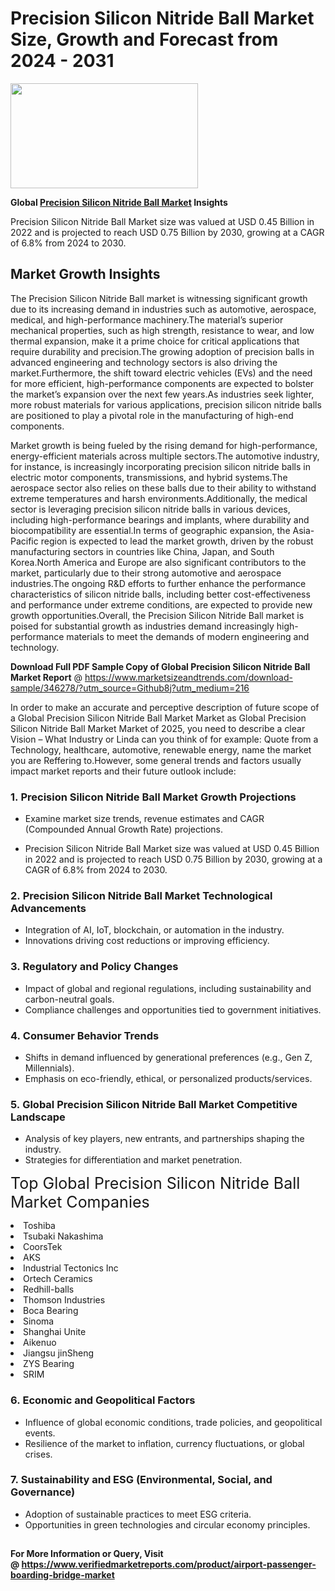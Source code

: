 <H1>Precision Silicon Nitride Ball Market Size, Growth and Forecast from 2024 - 2031</H1><img class="aligncenter size-medium wp-image-584254" src="https://thirdeyenews.in/wp-content/uploads/2024/09/Global-Market-Research-300x168.jpeg" alt="" width="300" height="168" /><p><strong>Global&nbsp;<a href="https://www.marketsizeandtrends.com/download-sample/346278/?utm_source=Github8j?utm_medium=216">Precision Silicon Nitride Ball Market</a> Insights</strong></p><p>Precision Silicon Nitride Ball Market size was valued at USD 0.45 Billion in 2022 and is projected to reach USD 0.75 Billion by 2030, growing at a CAGR of 6.8% from 2024 to 2030.</p><p><h2>Market Growth Insights</h2> <p>The Precision Silicon Nitride Ball market is witnessing significant growth due to its increasing demand in industries such as automotive, aerospace, medical, and high-performance machinery.The material’s superior mechanical properties, such as high strength, resistance to wear, and low thermal expansion, make it a prime choice for critical applications that require durability and precision.The growing adoption of precision balls in advanced engineering and technology sectors is also driving the market.Furthermore, the shift toward electric vehicles (EVs) and the need for more efficient, high-performance components are expected to bolster the market’s expansion over the next few years.As industries seek lighter, more robust materials for various applications, precision silicon nitride balls are positioned to play a pivotal role in the manufacturing of high-end components.</p> <p>Market growth is being fueled by the rising demand for high-performance, energy-efficient materials across multiple sectors.The automotive industry, for instance, is increasingly incorporating precision silicon nitride balls in electric motor components, transmissions, and hybrid systems.The aerospace sector also relies on these balls due to their ability to withstand extreme temperatures and harsh environments.Additionally, the medical sector is leveraging precision silicon nitride balls in various devices, including high-performance bearings and implants, where durability and biocompatibility are essential.In terms of geographic expansion, the Asia-Pacific region is expected to lead the market growth, driven by the robust manufacturing sectors in countries like China, Japan, and South Korea.North America and Europe are also significant contributors to the market, particularly due to their strong automotive and aerospace industries.The ongoing R&D efforts to further enhance the performance characteristics of silicon nitride balls, including better cost-effectiveness and performance under extreme conditions, are expected to provide new growth opportunities.Overall, the Precision Silicon Nitride Ball market is poised for substantial growth as industries demand increasingly high-performance materials to meet the demands of modern engineering and technology.</p> <p><span class=""><strong>Download Full PDF Sample Copy of Global Precision Silicon Nitride Ball Market Report</strong> @ <a href="https://www.marketsizeandtrends.com/download-sample/346278/?utm_source=Github8j?utm_medium=216" target="_blank">https://www.marketsizeandtrends.com/download-sample/346278/?utm_source=Github8j?utm_medium=216</a></span></p><p>In order to make an accurate and perceptive description of future scope of a Global&nbsp;Precision Silicon Nitride Ball Market Market as Global&nbsp;Precision Silicon Nitride Ball Market Market of 2025, you need to describe a clear Vision &ndash; What Industry or Linda can you think of for example: Quote from a Technology, healthcare, automotive, renewable energy, name the market you are Reffering to.However, some general trends and factors usually impact market reports and their future outlook include:</p><h3>1.&nbsp;<strong>Precision Silicon Nitride Ball Market Growth Projections</strong></h3><ul><li>Examine market size trends, revenue estimates and CAGR (Compounded Annual Growth Rate) projections.</li><li><p>Precision Silicon Nitride Ball Market size was valued at USD 0.45 Billion in 2022 and is projected to reach USD 0.75 Billion by 2030, growing at a CAGR of 6.8% from 2024 to 2030.</p></li></ul><h3>2.&nbsp;<strong>Precision Silicon Nitride Ball Market Technological Advancements</strong></h3><ul><li>Integration of AI, IoT, blockchain, or automation in the industry.</li><li>Innovations driving cost reductions or improving efficiency.</li></ul><h3>3.&nbsp;<strong>Regulatory and Policy Changes</strong></h3><ul><li>Impact of global and regional regulations, including sustainability and carbon-neutral goals.</li><li>Compliance challenges and opportunities tied to government initiatives.</li></ul><h3>4.&nbsp;<strong>Consumer Behavior Trends</strong></h3><ul><li>Shifts in demand influenced by generational preferences (e.g., Gen Z, Millennials).</li><li>Emphasis on eco-friendly, ethical, or personalized products/services.</li></ul><h3>5.&nbsp;<strong>Global Precision Silicon Nitride Ball Market Competitive Landscape</strong></h3><ul><li>Analysis of key players, new entrants, and partnerships shaping the industry.</li><li>Strategies for differentiation and market penetration.</li></ul><p data-pm-slice="1 1 []"><span style="color: inherit; font-family: inherit; font-size: 25px;">Top Global Precision Silicon Nitride Ball Market Companies</span></p><div class="" data-test-id=""><p><li>Toshiba</li><li> Tsubaki Nakashima</li><li> CoorsTek</li><li> AKS</li><li> Industrial Tectonics Inc</li><li> Ortech Ceramics</li><li> Redhill-balls</li><li> Thomson Industries</li><li> Boca Bearing</li><li> Sinoma</li><li> Shanghai Unite</li><li> Aikenuo</li><li> Jiangsu jinSheng</li><li> ZYS Bearing</li><li> SRIM</li></p></div><h3>6.&nbsp;<strong>Economic and Geopolitical Factors</strong></h3><ul><li>Influence of global economic conditions, trade policies, and geopolitical events.</li><li>Resilience of the market to inflation, currency fluctuations, or global crises.</li></ul><h3>7.&nbsp;<strong>Sustainability and ESG (Environmental, Social, and Governance)</strong></h3><ul><li>Adoption of sustainable practices to meet ESG criteria.</li><li>Opportunities in green technologies and circular economy principles.</li></ul><h2><strong style="font-size: 14px;">For More Information or Query, Visit @&nbsp;</strong><a style="background-color: #ffffff; font-size: 14px;" href="https://www.marketsizeandtrends.com/report/precision-silicon-nitride-ball-market/" target="_blank">https://www.verifiedmarketreports.com/product/airport-passenger-boarding-bridge-market</a></h2>